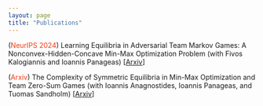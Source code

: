 ```yaml
---
layout: page
title: "Publications"
---
```


(<span style="color: #f03c15;">NeurIPS 2024</span>) Learning Equilibria in Adversarial Team Markov Games: A Nonconvex-Hidden-Concave Min-Max Optimization Problem 
(with Fivos Kalogiannis and Ioannis Panageas) [[Arxiv](https://arxiv.org/abs/2410.05673)]

(<span style="color: #f03c15;">Arxiv</span>) The Complexity of Symmetric Equilibria in Min-Max Optimization and Team Zero-Sum Games
(with Ioannis Anagnostides, Ioannis Panageas, and Tuomas Sandholm) [[Arxiv](https://www.arxiv.org/abs/2502.08519)]
